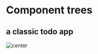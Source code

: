 <!-- .slide:-->

# Component trees

## a classic todo app

![center](./assets/images/02-fundamentals_05-component-trees.png)
